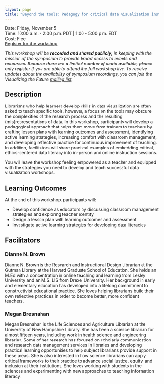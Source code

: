 ```yaml
---
layout: page
title: "Beyond the tools: Pedagogy for critical data visualization instruction"
---
```


Date: Friday, November 5    
Time: 10:00 a.m. - 2:00 p.m. PDT | 1:00 - 5:00 p.m. EDT    
Cost: Free    
[Register for the workshop](https://duke.libcal.com/event/8422973)

*This workshop will be* ***recorded and shared publicly,*** *in keeping with the mission of the symposium to provide broad access to events and resources. Because there are a limited number of seats available, please only register if you are able to attend the full workshop live. To receive updates about the availability of symposium recordings, you can join the Visualizing the Future [mailing list](http://eepurl.com/gzlFyH).*

## Description

Librarians who help learners develop skills in data visualization are often asked to teach specific tools, however, a focus on the tools may obscure the complexities of the research process and the resulting (mis)representations of data. In this workshop, participants will develop a pedagogical approach that helps them move from trainers to teachers by crafting lesson plans with learning outcomes and assessment, identifying active learning strategies, increasing comfort with classroom management, and developing reflective practice for continuous improvement of teaching. In addition, facilitators will share practical examples of embedding critical, ethics-centered data literacy into in-person and online instruction sessions.

You will leave the workshop feeling empowered as a teacher and equipped with the strategies you need to develop and teach successful data visualization workshops.

## Learning Outcomes

At the end of this workshop, participants will:
* Develop confidence as educators by discussing classroom management strategies and exploring teacher identity  
* Design a lesson plan with learning outcomes and assessment
* Investigate active learning strategies for developing data literacies

## Facilitators

### Dianne N. Brown

Dianne N. Brown is the Research and Instructional Design Librarian at the Gutman Library at the Harvard Graduate School of Education. She holds an M.Ed with a concentration in online teaching and learning from Lesley University and an M.S. LIS from Drexel University. Her background in early and elementary education has developed into a lifelong commitment to constructivist educational practice. She loves helping librarians build their own reflective practices in order to become better, more confident teachers.

### Megan Bresnahan

Megan Bresnahan is the Life Sciences and Agriculture Librarian at the University of New Hampshire Library. She has been a science librarian for almost fifteen years, including work in health science and engineering libraries. Some of her research has focused on scholarly communication and research data management services in libraries and developing practical learning opportunities to help subject librarians provide support in these areas. She is also interested in how science librarians can apply critical frameworks to their practice to advance social justice, equity, and inclusion at their institutions. She loves working with students in the sciences and experimenting with new approaches to teaching information literacy.
